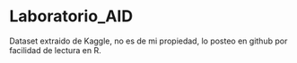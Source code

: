 # Laboratorio_AID
Dataset extraido de Kaggle, no es de mi propiedad, lo posteo en github por facilidad de lectura en R.
